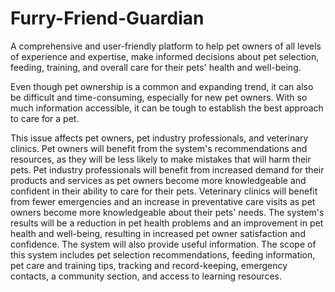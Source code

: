 # Furry-Friend-Guardian
A comprehensive and user-friendly platform to help pet owners of all levels of experience and expertise, make informed decisions about pet selection, feeding, training, and overall care for their pets' health and well-being.

Even though pet ownership is a common and expanding trend, it can also be difficult and time-consuming, especially for new pet owners. With so much information accessible, it can be tough to establish the best approach to care for a pet.

This issue affects pet owners, pet industry professionals, and veterinary clinics. Pet owners will benefit from the system's recommendations and resources, as they will be less likely to make mistakes that will harm their pets.
Pet industry professionals will benefit from increased demand for their products and services as pet owners become more knowledgeable and confident in their ability to care for their pets. Veterinary clinics will benefit from fewer emergencies and an increase in preventative care visits as pet owners become more knowledgeable about their pets' needs.
The system's results will be a reduction in pet health problems and an improvement in pet health and well-being, resulting in increased pet owner satisfaction and confidence. The system will also provide useful information.
The scope of this system includes pet selection recommendations, feeding information, pet care and training tips, tracking and record-keeping, emergency contacts, a community section, and access to learning resources. 
